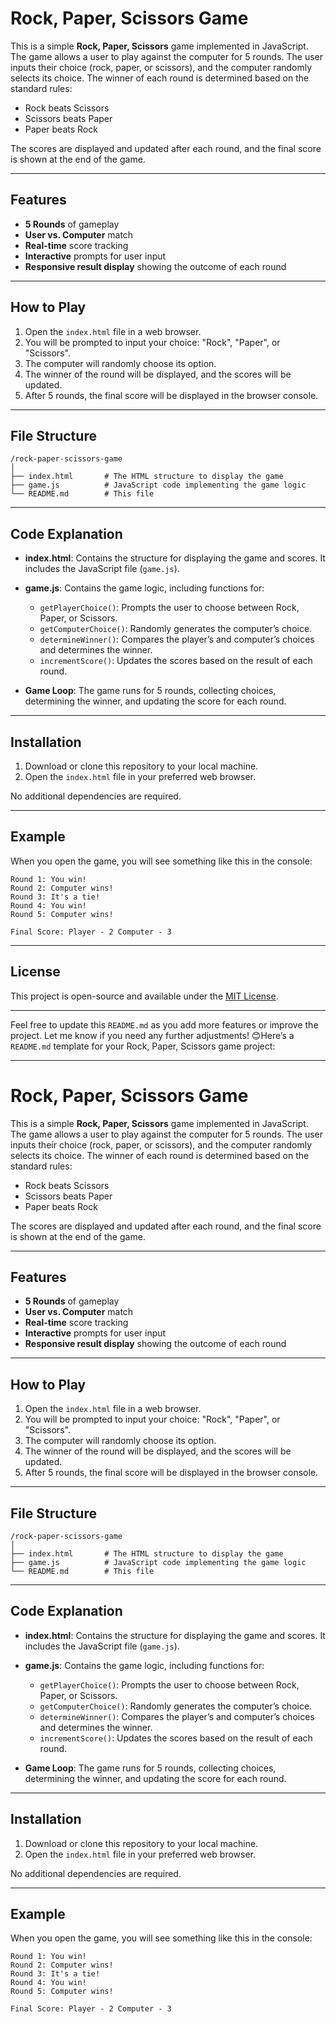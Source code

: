 # Rock, Paper, Scissors Game

This is a simple **Rock, Paper, Scissors** game implemented in JavaScript. The game allows a user to play against the computer for 5 rounds. The user inputs their choice (rock, paper, or scissors), and the computer randomly selects its choice. The winner of each round is determined based on the standard rules:

- Rock beats Scissors
- Scissors beats Paper
- Paper beats Rock

The scores are displayed and updated after each round, and the final score is shown at the end of the game.

---

## Features

- **5 Rounds** of gameplay
- **User vs. Computer** match
- **Real-time** score tracking
- **Interactive** prompts for user input
- **Responsive result display** showing the outcome of each round

---

## How to Play

1. Open the `index.html` file in a web browser.
2. You will be prompted to input your choice: "Rock", "Paper", or "Scissors".
3. The computer will randomly choose its option.
4. The winner of the round will be displayed, and the scores will be updated.
5. After 5 rounds, the final score will be displayed in the browser console.

---

## File Structure

```
/rock-paper-scissors-game
│
├── index.html       # The HTML structure to display the game
├── game.js          # JavaScript code implementing the game logic
└── README.md        # This file
```

---

## Code Explanation

- **index.html**: Contains the structure for displaying the game and scores. It includes the JavaScript file (`game.js`).
  
- **game.js**: Contains the game logic, including functions for:
  - `getPlayerChoice()`: Prompts the user to choose between Rock, Paper, or Scissors.
  - `getComputerChoice()`: Randomly generates the computer’s choice.
  - `determineWinner()`: Compares the player’s and computer’s choices and determines the winner.
  - `incrementScore()`: Updates the scores based on the result of each round.
  
- **Game Loop**: The game runs for 5 rounds, collecting choices, determining the winner, and updating the score for each round.

---

## Installation

1. Download or clone this repository to your local machine.
2. Open the `index.html` file in your preferred web browser.

No additional dependencies are required.

---

## Example

When you open the game, you will see something like this in the console:

```
Round 1: You win!
Round 2: Computer wins!
Round 3: It's a tie!
Round 4: You win!
Round 5: Computer wins!

Final Score: Player - 2 Computer - 3
```

---

## License

This project is open-source and available under the [MIT License](LICENSE).

---

Feel free to update this `README.md` as you add more features or improve the project. Let me know if you need any further adjustments! 😊Here’s a `README.md` template for your Rock, Paper, Scissors game project:

---

# Rock, Paper, Scissors Game

This is a simple **Rock, Paper, Scissors** game implemented in JavaScript. The game allows a user to play against the computer for 5 rounds. The user inputs their choice (rock, paper, or scissors), and the computer randomly selects its choice. The winner of each round is determined based on the standard rules:

- Rock beats Scissors
- Scissors beats Paper
- Paper beats Rock

The scores are displayed and updated after each round, and the final score is shown at the end of the game.

---

## Features

- **5 Rounds** of gameplay
- **User vs. Computer** match
- **Real-time** score tracking
- **Interactive** prompts for user input
- **Responsive result display** showing the outcome of each round

---

## How to Play

1. Open the `index.html` file in a web browser.
2. You will be prompted to input your choice: "Rock", "Paper", or "Scissors".
3. The computer will randomly choose its option.
4. The winner of the round will be displayed, and the scores will be updated.
5. After 5 rounds, the final score will be displayed in the browser console.

---

## File Structure

```
/rock-paper-scissors-game
│
├── index.html       # The HTML structure to display the game
├── game.js          # JavaScript code implementing the game logic
└── README.md        # This file
```

---

## Code Explanation

- **index.html**: Contains the structure for displaying the game and scores. It includes the JavaScript file (`game.js`).
  
- **game.js**: Contains the game logic, including functions for:
  - `getPlayerChoice()`: Prompts the user to choose between Rock, Paper, or Scissors.
  - `getComputerChoice()`: Randomly generates the computer’s choice.
  - `determineWinner()`: Compares the player’s and computer’s choices and determines the winner.
  - `incrementScore()`: Updates the scores based on the result of each round.
  
- **Game Loop**: The game runs for 5 rounds, collecting choices, determining the winner, and updating the score for each round.

---

## Installation

1. Download or clone this repository to your local machine.
2. Open the `index.html` file in your preferred web browser.

No additional dependencies are required.

---

## Example

When you open the game, you will see something like this in the console:

```
Round 1: You win!
Round 2: Computer wins!
Round 3: It's a tie!
Round 4: You win!
Round 5: Computer wins!

Final Score: Player - 2 Computer - 3
```